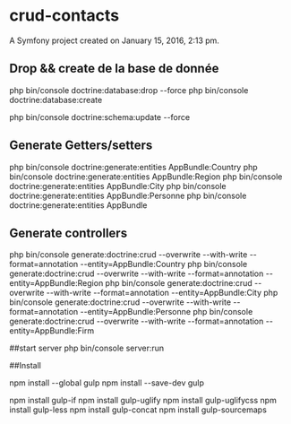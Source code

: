 # crud-contacts


A Symfony project created on January 15, 2016, 2:13 pm.


## Drop && create de la base de donnée
php bin/console doctrine:database:drop --force
php bin/console doctrine:database:create

php bin/console doctrine:schema:update --force

## Generate Getters/setters
php bin/console doctrine:generate:entities AppBundle:Country
php bin/console doctrine:generate:entities AppBundle:Region
php bin/console doctrine:generate:entities AppBundle:City
php bin/console doctrine:generate:entities AppBundle:Personne
php bin/console doctrine:generate:entities AppBundle


## Generate controllers
php bin/console generate:doctrine:crud --overwrite --with-write  --format=annotation --entity=AppBundle:Country
php bin/console generate:doctrine:crud --overwrite --with-write  --format=annotation --entity=AppBundle:Region
php bin/console generate:doctrine:crud --overwrite --with-write  --format=annotation --entity=AppBundle:City
php bin/console generate:doctrine:crud --overwrite --with-write  --format=annotation --entity=AppBundle:Personne
php bin/console generate:doctrine:crud --overwrite --with-write  --format=annotation --entity=AppBundle:Firm


##start server
php bin/console server:run


##Install

npm install --global gulp
npm install --save-dev gulp

npm install gulp-if
npm install gulp-uglify
npm install gulp-uglifycss
npm install gulp-less
npm install gulp-concat
npm install gulp-sourcemaps
